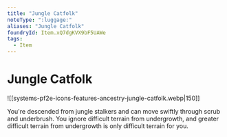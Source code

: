 ```yaml
---
title: "Jungle Catfolk"
noteType: ":luggage:"
aliases: "Jungle Catfolk"
foundryId: Item.xQ7dgKVX9bF5UAWe
tags:
  - Item
---
```


# Jungle Catfolk
![[systems-pf2e-icons-features-ancestry-jungle-catfolk.webp|150]]

You're descended from jungle stalkers and can move swiftly through scrub and underbrush. You ignore difficult terrain from undergrowth, and greater difficult terrain from undergrowth is only difficult terrain for you.
